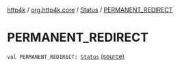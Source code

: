 [http4k](../../index.md) / [org.http4k.core](../index.md) / [Status](index.md) / [PERMANENT_REDIRECT](./-p-e-r-m-a-n-e-n-t_-r-e-d-i-r-e-c-t.md)

# PERMANENT_REDIRECT

`val PERMANENT_REDIRECT: `[`Status`](index.md) [(source)](https://github.com/http4k/http4k/blob/master/http4k-core/src/main/kotlin/org/http4k/core/Status.kt#L29)